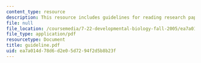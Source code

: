```yaml
---
content_type: resource
description: This resource includes guidelines for reading research papers.
file: null
file_location: /coursemedia/7-22-developmental-biology-fall-2005/ea7a014d78d6d2e05d7294f2d5b8b23f_guideline.pdf
file_type: application/pdf
resourcetype: Document
title: guideline.pdf
uid: ea7a014d-78d6-d2e0-5d72-94f2d5b8b23f
---
```

